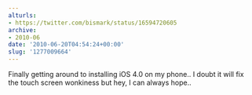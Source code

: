 ```yaml
---
alturls:
- https://twitter.com/bismark/status/16594720605
archive:
- 2010-06
date: '2010-06-20T04:54:24+00:00'
slug: '1277009664'
---
```


Finally getting around to installing iOS 4.0 on my phone.. I doubt it will
fix the touch screen wonkiness but hey, I can always hope..

